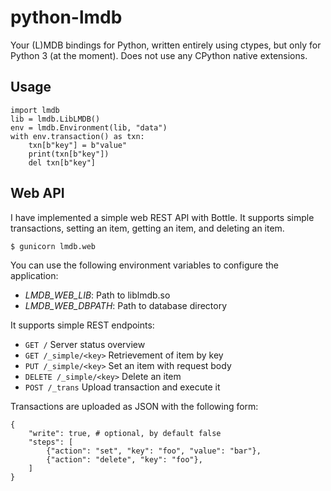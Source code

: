 python-lmdb
===========

Your (L)MDB bindings for Python, written entirely using ctypes, but only for Python 3 (at the moment). Does not use any CPython native extensions.

Usage
-----

    import lmdb
    lib = lmdb.LibLMDB()
    env = lmdb.Environment(lib, "data")
    with env.transaction() as txn:
        txn[b"key"] = b"value"
        print(txn[b"key"])
        del txn[b"key"]

Web API
-------

I have implemented a simple web REST API with Bottle. It supports simple
transactions, setting an item, getting an item, and deleting an item.

    $ gunicorn lmdb.web

You can use the following environment variables to configure the application:

* *LMDB_WEB_LIB*: Path to liblmdb.so
* *LMDB_WEB_DBPATH*: Path to database directory

It supports simple REST endpoints:

* `GET /` Server status overview
* `GET /_simple/<key>` Retrievement of item by key
* `PUT /_simple/<key>` Set an item with request body
* `DELETE /_simple/<key>` Delete an item
* `POST /_trans` Upload transaction and execute it

Transactions are uploaded as JSON with the following form:

    {
        "write": true, # optional, by default false
        "steps": [
            {"action": "set", "key": "foo", "value": "bar"},
            {"action": "delete", "key": "foo"},
        ]
    }

